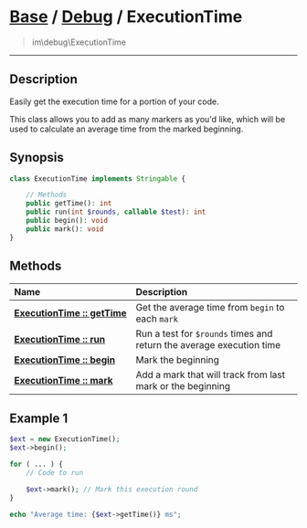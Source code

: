 # [Base](base.md) / [Debug](debug.md) / ExecutionTime
 > im\debug\ExecutionTime
____

## Description
Easily get the execution time for a portion of your code.

This class allows you to add as many markers as you'd like, which
will be used to calculate an average time from the marked beginning.

## Synopsis
```php
class ExecutionTime implements Stringable {

    // Methods
    public getTime(): int
    public run(int $rounds, callable $test): int
    public begin(): void
    public mark(): void
}
```

## Methods
| Name | Description |
| :--- | :---------- |
| [__ExecutionTime&nbsp;::&nbsp;getTime__](debug-ExecutionTime-getTime.md) | Get the average time from `begin` to each `mark` |
| [__ExecutionTime&nbsp;::&nbsp;run__](debug-ExecutionTime-run.md) | Run a test for `$rounds` times and return the average execution time |
| [__ExecutionTime&nbsp;::&nbsp;begin__](debug-ExecutionTime-begin.md) | Mark the beginning |
| [__ExecutionTime&nbsp;::&nbsp;mark__](debug-ExecutionTime-mark.md) | Add a mark that will track from last mark or the beginning |

## Example 1
```php
$ext = new ExecutionTime();
$ext->begin();

for ( ... ) {
    // Code to run

    $ext->mark(); // Mark this execution round
}

echo "Average time: {$ext->getTime()} ms";
```
